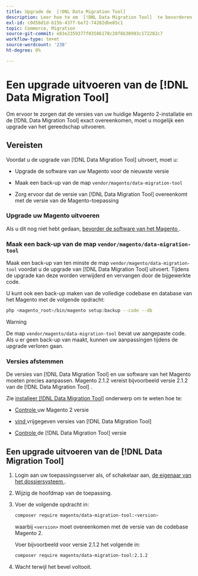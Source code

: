 ```yaml
---
title: Upgrade de  [!DNL Data Migration Tool]
description: Leer hoe te om  [!DNL Data Migration Tool]  te bevorderen om gegevens tussen Magento 1 en Magento 2 over te brengen.
exl-id: c0d56d1d-b15b-437f-be72-74282dbe85c1
topic: Commerce, Migration
source-git-commit: e83e2359377f03506178c28f8b30993c172282c7
workflow-type: tm+mt
source-wordcount: '238'
ht-degree: 0%

---
```


# Een upgrade uitvoeren van de [!DNL Data Migration Tool]

Om ervoor te zorgen dat de versies van uw huidige Magento 2-installatie en de [!DNL Data Migration Tool] exact overeenkomen, moet u mogelijk een upgrade van het gereedschap uitvoeren.

## Vereisten

Voordat u de upgrade van [!DNL Data Migration Tool] uitvoert, moet u:

* Upgrade de software van uw Magento voor de nieuwste versie

* Maak een back-up van de map `vendor/magento/data-migration-tool`

* Zorg ervoor dat de versie van [!DNL Data Migration Tool] overeenkomt met de versie van de Magento-toepassing

### Upgrade uw Magento uitvoeren

Als u dit nog niet hebt gedaan, [ bevorder de software van het Magento ](../../upgrade/overview.md).

### Maak een back-up van de map `vendor/magento/data-migration-tool`

Maak een back-up van ten minste de map `vendor/magento/data-migration-tool` voordat u de upgrade van [!DNL Data Migration Tool] uitvoert. Tijdens de upgrade kan deze worden verwijderd en vervangen door de bijgewerkte code.

U kunt ook een back-up maken van de volledige codebase en database van het Magento met de volgende opdracht:

```bash
php <magento_root>/bin/magento setup:backup --code --db
```

>[!WARNING]
>
>De map `vendor/magento/data-migration-tool` bevat uw aangepaste code. Als u er geen back-up van maakt, kunnen uw aanpassingen tijdens de upgrade verloren gaan.


### Versies afstemmen

De versies van [!DNL Data Migration Tool] en uw software van het Magento moeten precies aanpassen. Magento 2.1.2 vereist bijvoorbeeld versie 2.1.2 van de [!DNL Data Migration Tool] .

Zie [ installeer  [!DNL Data Migration Tool]](install.md) onderwerp om te weten hoe te:

* [ Controle ](install.md#check-your-version) uw Magento 2 versie

* [ vind ](install.md#find-released-versions-of-data-migration-tool) vrijgegeven versies van [!DNL Data Migration Tool]

* [ Controle ](install.md#check-version-of-installed-data-migration-tool) de [!DNL Data Migration Tool] versie

## Een upgrade uitvoeren van de [!DNL Data Migration Tool]

1. Login aan uw toepassingsserver als, of schakelaar aan, [ de eigenaar van het dossiersysteem ](../../installation/prerequisites/file-system/overview.md).
1. Wijzig de hoofdmap van de toepassing.
1. Voer de volgende opdracht in:

   ```bash
   composer require magento/data-migration-tool:<version>
   ```

   waarbij `<version>` moet overeenkomen met de versie van de codebase Magento 2.

   Voer bijvoorbeeld voor versie 2.1.2 het volgende in:

   ```bash
   composer require magento/data-migration-tool:2.1.2
   ```

1. Wacht terwijl het bevel voltooit.
